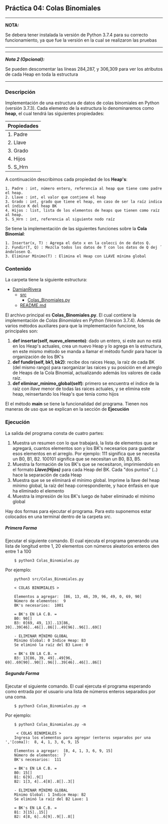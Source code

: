 ## Práctica 04: Colas Binomiales

---
**NOTA:** 

Se debera tener instalada la versión de Python 3.7.4 para su correcto funcionamiento, ya que fue la versión en la cual se realizaron las pruebas 

---
---
**_Nota 2 (Opcional):_**

Se pueden descomentar las líneas 284,287, y 306,309 para ver los atributos de cada Heap en toda la estructura

---



### Descripción
Implementación de una estructura de datos de colas binomiales en Python (versión 3.7.3). Cada elemento de la estructura lo denominaremos como **heap**, el cual tendrá las 
siguientes propiedades:

| Propiedades	|
| -----------	|
| 1. Padre	|
| 2. Llave	|
| 3. Grado	|
| 4. Hijos	|
| 5. S_Hrn	|

A continuación describimos cada propiedad de los **Heap's**:

	1. Padre : int, número entero, referencia al heap que tiene como padre el heap.
	2. Llave : int, el valor que contiene el heap
	3. Grado : int, grado que tiene el heap, en caso de ser la raíz indica el índice K del heap BK
	4. Hijos : list, lista de los elementos de heaps que tienen como raíz al heap.
	5. S_Hrn : int, referencia al siguiente nodo raíz

Se tiene la implementación de las siguientes funciones sobre la **Cola Binomial**:

	1. Insertar(x, T) : Agrega el dato x en la colecci ́on de datos Q. 
	2. Fundir(T, Q) : Mezcla todos los datos de T con los datos de Q dej ́andolosen Q.
	3. Eliminar Mínimo(T) : Elimina el Heap con LLAVE mínima global 

### Contenido
La carpeta tiene la siguiente estructura:
- [DamianRivera]()
	- [src](/src)
		- [Colas_Binomiales.py](/src/Colas_Binomiales.py)
	- [README.md](README.md)

El archivo principal es **Colas_Binomiales.py**. El cual contiene la implementación de _Colas Binomiales_ en Python (Version 3.7.4). Además de varios métodos auxiliares para que la implementación funcione, los principales son:

 1. **def insertar(self, nuevo_elemento)**: dado un entero, si este aun no está en los Heap's actuales, crea un nuevo Heap y lo agrega en la estructura, en este mismo método se manda a llamar el método fundir para hacer la organización de los BK's
 2. **def fundir(self, bk1, bk2)**: recibe dos raices Heap, la raíz de cada BK (del mismo rango) para raorganizar las raices y su posición en el arreglo de Heaps de la Cola Binomial, actualizando además los valores de cada raíz.
 3. **def eliminar_minimo_global(self)**: primero se encuentra el índice de la raíz con _llave_ menor de todas las raices actuales, y se elimina este heap, reinsertando los Heap's que tenía como hijos 

El el método **main** se tiene la funcionalidad del programa. Tienen nos maneras de uso que se explican en la sección de **Ejecución**


### Ejecución
La salida del programa consta de cuatro partes:
 
 1. Muestra un resumen con lo que trabajará, la lista de elementos que se agregará, cuantos elementos son y los BK's necesarios para guardar esos elementos en el arreglo. Por ejemplo: 111 significa que se necesita un B0, B1, B2. 100101 significa que se necesitan un B0, B3, B5.
 2. Muestra la formación de los BK's que se necesitaron, imprimiendolo en el formato **_Llave(Hijos)_** para cada Heap del BK. Cada "dos puntos" (..) hace la separación de cada Heap
 3. Muestra que se se eliminará el mínimo global. Imprime la llave del heap mínimo global, la raíz del heap correspondiente, y hace énfasis en que ha eliminado el elemento
 4. Muestra la impresión de los BK's luego de haber eliminado el mínimo global
 
Hay dos formas para ejecutar el programa. Para esto suponemos estar colocados en una terminal dentro de la carpeta _src_.
##### Primera Forma
Ejecutar el siguiente comando. El cual ejecuta el programa generando una lista de longitud entre 1, 20 elementos con números aleatorios enteros den entre 1 a 100
```
	$ python3 Colas_Binomiales.py
```
Por ejemplo:
```
	python3 src/Colas_Binomiales.py   

	< COLAS BINOMIALES >

	Elementos a agregar:  [86, 13, 46, 39, 96, 49, 0, 69, 90] 
	Número de elementos:  9 
	BK's necesarios:  1001

	= BK's EN LA C.B. =
	B0: 90[]
	B3: 0[69, 49, 13]..13[86, 39]..39[46]..46[]..86[]..49[96]..96[]..69[]

	- ELIMINAR MÍNIMO GLOBAL
	Mínimo Global: 0 Indice Heap: B3
	Se eliminó la raíz del B3 Lave: 0

	= BK's EN LA C.B. =
	B3: 13[86, 39, 49]..49[96, 69]..69[90]..90[]..96[]..39[46]..46[]..86[]
```
##### Segunda Forma
Ejecutar el siguiente comando. El cual ejercuta el programa esperando como entrada por el usuario una lista de números enteros separados por una coma. 
```
	$ python3 Colas_Binomiales.py -m
```
Por ejemplo: 
```
	$ python3 Colas_Binomiales.py -m
	
 	 < COLAS BINOMIALES >
	Ingresa los elementos para agregar (enteros separados por una ','[coma]):  8, 4, 1, 3, 6, 9, 15
	
	Elementos a agregar:  [8, 4, 1, 3, 6, 9, 15] 
	Número de elementos:  7 
	BK's necesarios:  111

	= BK's EN LA C.B. =
	B0: 15[]
	B1: 6[9]..9[]
	B2: 1[3, 4]..4[8]..8[]..3[]

 	- ELIMINAR MÍNIMO GLOBAL
	Mínimo Global: 1 Indice Heap: B2
	Se eliminó la raíz del B2 Lave: 1

	= BK's EN LA C.B. =
	B1: 3[15]..15[]
	B2: 4[8, 6]..6[9]..9[]..8[]
```